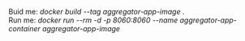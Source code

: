 Buid me: <i>docker build --tag aggregator-app-image .</i><br>
Run me: <i>docker run --rm -d -p 8060:8060 --name aggregator-app-container aggregator-app-image</i>